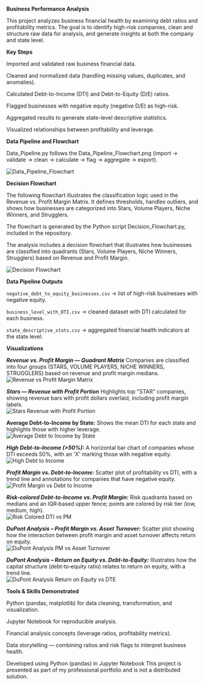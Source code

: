 **Business Performance Analysis**

This project analyzes business financial health by examining debt ratios and profitability metrics. The goal is to identify high-risk companies, clean and structure raw data for analysis, and generate insights at both the company and state level.

**Key Steps**

Imported and validated raw business financial data.

Cleaned and normalized data (handling missing values, duplicates, and anomalies).

Calculated Debt-to-Income (DTI) and Debt-to-Equity (D/E) ratios.

Flagged businesses with negative equity (negative D/E) as high-risk.

Aggregated results to generate state-level descriptive statistics.

Visualized relationships between profitability and leverage.

**Data Pipeline and Flowchart**

Data_Pipeline.py follows the Data_Pipeline_Flowchart.png
(import → validate → clean → calculate → flag → aggregate → export).

![Data_Pipeline_Flowchart](https://github.com/joannar77/Business_Performance_Project/blob/main/Data_Pipeline_Flowchart.png)

**Decision Flowchart**

The following flowchart illustrates the classification logic used in the Revenue vs. Profit Margin Matrix. It defines thresholds, handles outliers, and shows how businesses are categorized into Stars, Volume Players, Niche Winners, and Strugglers.

The flowchart is generated by the Python script Decision_Flowchart.py, included in the repository.

The analysis includes a decision flowchart that illustrates how businesses are classified into quadrants (Stars, Volume Players, Niche Winners, Strugglers) based on Revenue and Profit Margin.

![Decision Flowchart](Decision_Flowchart.png)

**Data Pipeline Outputs**

`negative_debt_to_equity_businesses.csv` → list of high-risk businesses with negative equity.

`business_level_with_DTI.csv` → cleaned dataset with DTI calculated for each business.

`state_descriptive_stats.csv` → aggregated financial health indicators at the state level.

**Visualizations**

***Revenue vs. Profit Margin — Quadrant Matrix***
Companies are classified into four groups (STARS, VOLUME PLAYERS, NICHE WINNERS, STRUGGLERS) based on revenue and profit margin medians.  
   ![Revenue vs Profit Margin Matrix](Revenue_vs_PM_Matrix.png)
   
***Stars — Revenue with Profit Portion***
   Highlights top "STAR" companies, showing revenue bars with profit dollars overlaid, including profit margin labels.  
   ![Stars Revenue with Profit Portion](Star_Businesses.png)

**Average Debt‑to‑Income by State:** Shows the mean DTI for each state and highlights those with higher leverage.  
  ![Average Debt to Income by State](https://github.com/joannar77/Business_Performance_Project/blob/main/Avg_DTI_by_State.png)

***High Debt‑to‑Income (>50%):*** A horizontal bar chart of companies whose DTI exceeds 50%, with an 'X' marking those with negative equity.  
  ![High Debt to Income](https://github.com/joannar77/Business_Performance_Project/blob/main/High_DTI.png)

***Profit Margin vs. Debt‑to‑Income:*** Scatter plot of profitability vs DTI, with a trend line and annotations for companies that have negative equity.  
  ![Profit Margin vs Debt to Income](https://github.com/joannar77/Business_Performance_Project/blob/main/PM_vs_DTI.png)

***Risk‑colored Debt‑to‑Income vs. Profit Margin:*** Risk quadrants based on medians and an IQR‑based upper fence; points are colored by risk tier (low, medium, high).  
  ![Risk Colored DTI vs PM](https://github.com/joannar77/Business_Performance_Project/blob/main/Risk_Colored_DTI_vs_PM.png)

***DuPont Analysis – Profit Margin vs. Asset Turnover:*** Scatter plot showing how the interaction between profit margin and asset turnover affects return on equity.  
  ![DuPont Analysis PM vs Asset Turnover](https://github.com/joannar77/Business_Performance_Project/blob/main/DuPont_Analysis_PM_vs_Asset_Turnover.png)

***DuPont Analysis – Return on Equity vs. Debt‑to‑Equity:*** Illustrates how the capital structure (debt‑to‑equity ratio) relates to return on equity, with a trend line.  
  ![DuPont Analysis Return on Equity vs DTE](https://github.com/joannar77/Business_Performance_Project/blob/main/DuPont_Analysis_Return_on_Equity_vs_DTE.png)
   
**Tools & Skills Demonstrated**

Python (pandas, matplotlib) for data cleaning, transformation, and visualization.

Jupyter Notebook for reproducible analysis.

Financial analysis concepts (leverage ratios, profitability metrics).

Data storytelling — combining ratios and risk flags to interpret business health.

Developed using Python (pandas) in Jupyter Notebook This project is presented as part of my professional portfolio and is not a distributed solution.
